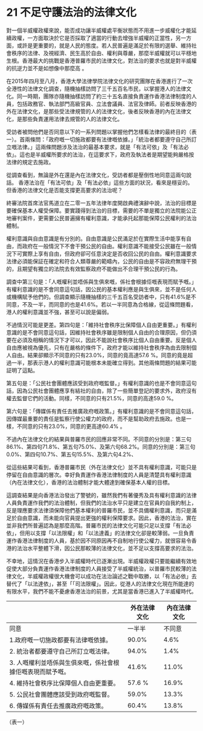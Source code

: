 # 21  不足守護法治的法律文化

對一個半威權政權來說，能否成功讓半威權處平衡狀態而不用進一步威權化才能延續政權，一方面取決於它是否採取了適當的行動去增強半威權的正當性，另一方面，或許是更重要的，就是人民的態度。若人民普遍是滿足於有限的選舉、維持社會秩序的法律、及視經濟、民生高於自由、權利與尊嚴，那麼半威權就可以平穩地生根。香港最大的挑戰是香港普羅市民的法律文化，對法治的要求也就是對半威權的抗逆力並不是如想像中那麼高 。

在2015年四月至八月，香港大學法律學院法律文化的研究團隊在香港進行了一次全港性的法律文化調查，隨機抽樣訪問了三千五百名市民，以掌握港人的法律文化。同一時期，團隊亦隨機抽樣訪問了約三十五名直接負責運作香港法律制度的人員，包括政務官、執法部門高級官員、立法會議員、法官及律師。前者反映香港的外在法律文化，是那些受法律規管的人的法律文化，後者反映香港的內在法律文化，是那些負責運用法律去規管的人的法律文化。

受訪者被問他們是否同意以下的一系列問題以掌握他們怎樣看法律的最終目的（表一）。首兩條問：「政府嘅一切施政都要有法律嘅依據。」「統治者都要遵守自己所訂立嘅法律。」這兩條問題涉及法治的最基本要求，就是「有法可依」及「有法必依」。這也是半威權所要求的法治，在這要求下，政府及執法者是期望能夠嚴格按法律的規定去施政。

從調查看到，無論是外在還是內在法律文化，受訪者都是壓倒性地同意這兩句說話。 香港法治在「有法可依」及「有法必依」這些方面的狀況，看來是穩妥的。但香港的法律文化是否能支撐更高要求的法治呢？

終審法院首席法官馬道立在二零一五年法律年度開啟典禮演辭中說，法治的目標是要確保基本人權受保障。要實踐得到法治的目標，需要的不單是獨立的法院能公正地審判案件，更需要公民普遍擁有權利意識，才能承托起那能保障公民權利的法治體制。

權利意識與自由意識是有分別的。自由意識是公民滿足於在實際生活中能享有自由，而政府在一般情況下不會干預公民的自由。權利意識不能接受公民雖在一般情況下可實際上享有自由，但政府卻可任意決定是否收回公民的自由。權利意識要求法律必須能保証在確定和符合人類尊嚴的範疇內，公民的自由是不容政府無理干預的，且期望有獨立的法院去有效監察政府不能做出不合理干預公民的行為。

調查中第三句是：「人嘅權利並唔係與生俱來嘅，係社會根據佢嘅表現而賦予嘅。」有權利意識的是不會同意這句話，因公民的基本權利應是與生俱來，並不是任何人或機構賦予他們的。但調查顯示隨機抽樣的三千五百名受訪者中，只有41.6%是不同意，不及一半，而同意的也是41.6%。若以一半同意為合格線，從這條問題看，港人的權利意識並不強，甚至可以說是偏弱。

不過情況可能是更差。第四句是：「維持社會秩序比保障個人自由更重要。」有權利意識的是不會同意這句話，因維持社會秩序雖是限制個人自由的合理原因，但仍須要在必須及相稱的情況下才可以，因此不能說社會秩序比個人自由重要。反是個人自由應被視為優先，只有在嚴格的條件下，政府才能以維持社會秩序為由去限制個人自由。結果卻顯示不同意的只有23.0%，同意的竟高達57.6 %。同意的竟是超過一半，那表示港人的權利意識可能根本未能確立得到。其他兩條問題的結果可能証明了這點。

第五句是：「公民社會團體應該受到政府嘅監督。」有權利意識的也是不會同意這句話，因為公民社會團體應享有結社的自由，除了一些簡單登記的要求外，政府沒有權去監督它們的活動。同樣，不同意的只有21.5%，同意的高達59.0 %。

第六句是：「傳媒係有責任去推廣政府嘅政策。」有權利意識的是不會同意這句話，因傳媒最重要的責任是監察行使公權力的政府，而不是幫助政府去施政。也是一樣，不同意的只有23.0%，同意的更高達60.4% 。

不過內在法律文化的結果與普羅市民的回應非常不同。不同意的分別是：第三句86.1%、第四句71.8%、第五句75.0%、及第六句68.2%。同意的分別是：第三句0.0%、第四句10.7%、第五句15.5%、及第六句4.2%、

從這些結果可看到，香港普羅市民（外在法律文化）並不具有權利意識，可能只是停留在自由意識的層次。幸好負責運作香港法律制度的人員是清楚具有權利意識（內在法律文化），香港的法治體制才能大體達到確保基本人權的目標。

這調查結果是向香港法治發出了警號的，雖然我們有著優秀及具有權利意識的法律人員負責運作我們的法治體制，但我們的法治水平只是建立在官員的自我約制上，反是理應要求法律須保障他們基本權利的普羅市民，並不具備權利意識，而只是滿足於自由意識，而未能向官員提出更強的權利保障要求。因此，香港的法治，實在並非我們所普遍認為是那麼高階。普羅市民的法律文化可能只足以支撐「有法必依」，但用以支撐「以法限權」和「以法達義」的法律文化卻是較薄弱。一旦負責運作香港法律制度的人員，基於因不同原因再不自制地行使公權力，就很容易令香港的法治水平整體下滑，因公民那較薄的法律文化，並不足以支撐高要求的法治。

不幸地，這情況在香港步入半威權時代已逐漸出現。半威權政權只要能繼續有效地促使大部分負責運作香港法律制度的人員接受了半威權統治，以普羅市民較薄的法律文化，半威權政權很大機會可以成功在法治論述之戰中取勝，以「有法必依」去替代了「以法達依」，甚至「「司法限權」。因此，從港人的法律文化現在所能達的有限水平，我們不能不憂慮香港法治的前景，尤其是當香港已進入了半威權時代。


|   | **外在法律文化** | **內在法律文化** |
| --- | --- | --- |
| 同意 | 一半半 | 不同意 | 唔知道/無意見 | 同意 | 一半半 | 不同意 | 唔知道/無意見 |
| 1.政府嘅一切施政都要有法律嘅依據。 | 90.0% | 4.6% | 3.8% | 1.5% | 92.3% | 3.6% | 4.2% | 0.0% |
| 2. 統治者都要遵守自己所訂立嘅法律。 | 94.0% | 1.4% | 2.8% | 1.7% | 100.0% | 0.0% | 0.0% | 0.0% |
| 3. 人嘅權利並唔係與生俱來嘅，係社會根據佢嘅表現而賦予嘅。 | 41.6% | 11.0% | 41.6% | 5.8% | 0.0% | 7.7% | 86.1% | 6.2% |
| 4. 維持社會秩序比保障個人自由更重要。 | 57.6 % | 16.9% | 23.0% | 2.5% | 10.7% | 17.5% | 71.8% | 3.6% |
| 5. 公民社會團體應該受到政府嘅監督。 | 59.0% | 13.3% | 21.5% | 6.1% | 15.5% | 9.5% | 75.0% | 0.0% |
| 6. 傳媒係有責任去推廣政府嘅政策。 | 60.4% | 13.8% | 23.1% | 2.8% | 4.2% | 26.4% | 68.2% | 0.0% |

（表一）